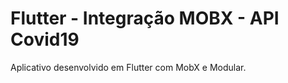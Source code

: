 # Flutter - Integração MOBX - API Covid19

Aplicativo desenvolvido em Flutter com MobX e Modular.









